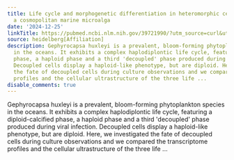 ```yaml
---
title: Life cycle and morphogenetic differentiation in heteromorphic cell types of
  a cosmopolitan marine microalga
date: '2024-12-25'
linkTitle: https://pubmed.ncbi.nlm.nih.gov/39721990/?utm_source=curl&utm_medium=rss&utm_campaign=pubmed-2&utm_content=1FakS-2QOkCT8HsMOQP1bCRQ4YzyumYOmxmF0moLsQ3dFB1E9V&fc=20220326224207&ff=20241226170935&v=2.18.0.post9+e462414
source: heidelberg[Affiliation]
description: Gephyrocapsa huxleyi is a prevalent, bloom-forming phytoplankton species
  in the oceans. It exhibits a complex haplodiplontic life cycle, featuring a diploid-calcified
  phase, a haploid phase and a third 'decoupled' phase produced during viral infection.
  Decoupled cells display a haploid-like phenotype, but are diploid. Here, we investigated
  the fate of decoupled cells during culture observations and we compared the transcriptome
  profiles and the cellular ultrastructure of the three life ...
disable_comments: true
---
```

Gephyrocapsa huxleyi is a prevalent, bloom-forming phytoplankton species in the oceans. It exhibits a complex haplodiplontic life cycle, featuring a diploid-calcified phase, a haploid phase and a third 'decoupled' phase produced during viral infection. Decoupled cells display a haploid-like phenotype, but are diploid. Here, we investigated the fate of decoupled cells during culture observations and we compared the transcriptome profiles and the cellular ultrastructure of the three life ...